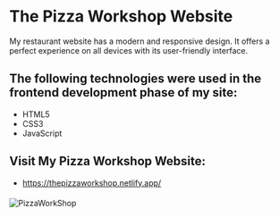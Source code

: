 <h1>The Pizza Workshop Website</h1>

My restaurant website has a modern and responsive design. It offers a perfect experience on all devices with its user-friendly interface.

<h2> The following technologies were used in the frontend development phase of my site: </h2>

- HTML5
- CSS3
- JavaScript

<h2> Visit My Pizza Workshop Website: </h2>

- https://thepizzaworkshop.netlify.app/

<h4></h4>

![PizzaWorkShop](images/ThePızzaWorkshop.gif)